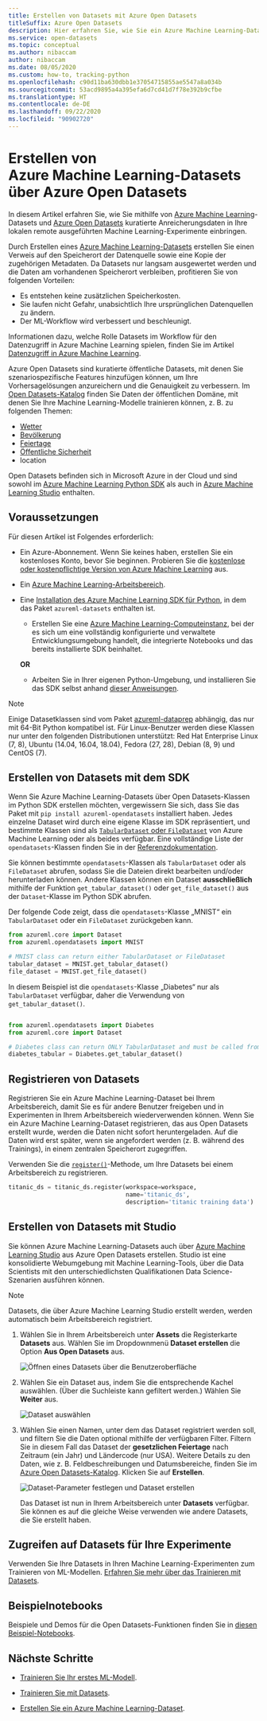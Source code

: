 ```yaml
---
title: Erstellen von Datasets mit Azure Open Datasets
titleSuffix: Azure Open Datasets
description: Hier erfahren Sie, wie Sie ein Azure Machine Learning-Dataset über Azure Open Datasets erstellen.
ms.service: open-datasets
ms.topic: conceptual
ms.author: nibaccam
author: nibaccam
ms.date: 08/05/2020
ms.custom: how-to, tracking-python
ms.openlocfilehash: c90d11ba630dbb1e37054715855ae5547a8a034b
ms.sourcegitcommit: 53acd9895a4a395efa6d7cd41d7f78e392b9cfbe
ms.translationtype: HT
ms.contentlocale: de-DE
ms.lasthandoff: 09/22/2020
ms.locfileid: "90902720"
---
```

# <a name="create-azure-machine-learning-datasets-from-azure-open-datasets"></a>Erstellen von Azure Machine Learning-Datasets über Azure Open Datasets

In diesem Artikel erfahren Sie, wie Sie mithilfe von [Azure Machine Learning](../machine-learning/overview-what-is-azure-ml.md)-Datasets und [Azure Open Datasets](https://docs.microsoft.com/azure/open-datasets/) kuratierte Anreicherungsdaten in Ihre lokalen remote ausgeführten Machine Learning-Experimente einbringen. 

Durch Erstellen eines [Azure Machine Learning-Datasets](../machine-learning/how-to-create-register-datasets.md) erstellen Sie einen Verweis auf den Speicherort der Datenquelle sowie eine Kopie der zugehörigen Metadaten. Da Datasets nur langsam ausgewertet werden und die Daten am vorhandenen Speicherort verbleiben, profitieren Sie von folgenden Vorteilen:
* Es entstehen keine zusätzlichen Speicherkosten.
* Sie laufen nicht Gefahr, unabsichtlich Ihre ursprünglichen Datenquellen zu ändern. 
* Der ML-Workflow wird verbessert und beschleunigt.

Informationen dazu, welche Rolle Datasets im Workflow für den Datenzugriff in Azure Machine Learning spielen, finden Sie im Artikel [Datenzugriff in Azure Machine Learning](../machine-learning/concept-data.md#data-workflow).

Azure Open Datasets sind kuratierte öffentliche Datasets, mit denen Sie szenariospezifische Features hinzufügen können, um Ihre Vorhersagelösungen anzureichern und die Genauigkeit zu verbessern. Im [Open Datasets-Katalog](https://azure.microsoft.com/en-in/services/open-datasets/catalog/) finden Sie Daten der öffentlichen Domäne, mit denen Sie Ihre Machine Learning-Modelle trainieren können, z. B. zu folgenden Themen:

* [Wetter](https://azure.microsoft.com/services/open-datasets/catalog/noaa-integrated-surface-data/)
* [Bevölkerung](https://azure.microsoft.com/services/open-datasets/catalog/us-decennial-census-zip/)
* [Feiertage](https://azure.microsoft.com/services/open-datasets/catalog/public-holidays/)
* [Öffentliche Sicherheit](https://azure.microsoft.com/services/open-datasets/catalog/chicago-safety-data/)
* location

Open Datasets befinden sich in Microsoft Azure in der Cloud und sind sowohl im [Azure Machine Learning Python SDK](#create-datasets-with-the-sdk) als auch in [Azure Machine Learning Studio](#create-datasets-with-the-studio) enthalten.


## <a name="prerequisites"></a>Voraussetzungen

Für diesen Artikel ist Folgendes erforderlich:

* Ein Azure-Abonnement. Wenn Sie keines haben, erstellen Sie ein kostenloses Konto, bevor Sie beginnen. Probieren Sie die [kostenlose oder kostenpflichtige Version von Azure Machine Learning](https://aka.ms/AMLFree) aus.

* Ein [Azure Machine Learning-Arbeitsbereich](../machine-learning/how-to-manage-workspace.md).

* Eine [Installation des Azure Machine Learning SDK für Python](https://docs.microsoft.com/python/api/overview/azure/ml/install?view=azure-ml-py), in dem das Paket `azureml-datasets` enthalten ist.

    * Erstellen Sie eine [Azure Machine Learning-Computeinstanz](../machine-learning/concept-compute-instance.md#managing-a-compute-instance), bei der es sich um eine vollständig konfigurierte und verwaltete Entwicklungsumgebung handelt, die integrierte Notebooks und das bereits installierte SDK beinhaltet.

    **OR**

    * Arbeiten Sie in Ihrer eigenen Python-Umgebung, und installieren Sie das SDK selbst anhand [dieser Anweisungen](https://docs.microsoft.com/python/api/overview/azure/ml/install?view=azure-ml-py).

> [!NOTE]
> Einige Datasetklassen sind vom Paket [azureml-dataprep](https://docs.microsoft.com/python/api/azureml-dataprep/?view=azure-ml-py) abhängig, das nur mit 64-Bit Python kompatibel ist. Für Linux-Benutzer werden diese Klassen nur unter den folgenden Distributionen unterstützt:  Red Hat Enterprise Linux (7, 8), Ubuntu (14.04, 16.04, 18.04), Fedora (27, 28), Debian (8, 9) und CentOS (7).

## <a name="create-datasets-with-the-sdk"></a>Erstellen von Datasets mit dem SDK

Wenn Sie Azure Machine Learning-Datasets über Open Datasets-Klassen im Python SDK erstellen möchten, vergewissern Sie sich, dass Sie das Paket mit `pip install azureml-opendatasets` installiert haben. Jedes einzelne Dataset wird durch eine eigene Klasse im SDK repräsentiert, und bestimmte Klassen sind als [`TabularDataset` oder `FileDataset`](../machine-learning/how-to-create-register-datasets.md#dataset-types) von Azure Machine Learning oder als beides verfügbar. Eine vollständige Liste der `opendatasets`-Klassen finden Sie in der [Referenzdokumentation](https://docs.microsoft.com/python/api/azureml-opendatasets/azureml.opendatasets?view=azure-ml-py).

Sie können bestimmte `opendatasets`-Klassen als `TabularDataset` oder als `FileDataset` abrufen, sodass Sie die Dateien direkt bearbeiten und/oder herunterladen können. Andere Klassen können ein Dataset **ausschließlich** mithilfe der Funktion `get_tabular_dataset()` oder `get_file_dataset()` aus der `Dataset`-Klasse im Python SDK abrufen.

Der folgende Code zeigt, dass die `opendatasets`-Klasse „MNIST“ ein `TabularDataset` oder ein `FileDataset` zurückgeben kann. 


```python
from azureml.core import Dataset
from azureml.opendatasets import MNIST

# MNIST class can return either TabularDataset or FileDataset
tabular_dataset = MNIST.get_tabular_dataset()
file_dataset = MNIST.get_file_dataset()
```

In diesem Beispiel ist die `opendatasets`-Klasse „Diabetes“ nur als `TabularDataset` verfügbar, daher die Verwendung von `get_tabular_dataset()`.

```python

from azureml.opendatasets import Diabetes
from azureml.core import Dataset

# Diabetes class can return ONLY TabularDataset and must be called from the static function
diabetes_tabular = Diabetes.get_tabular_dataset()
```
## <a name="register-datasets"></a>Registrieren von Datasets

Registrieren Sie ein Azure Machine Learning-Dataset bei Ihrem Arbeitsbereich, damit Sie es für andere Benutzer freigeben und in Experimenten in Ihrem Arbeitsbereich wiederverwenden können. Wenn Sie ein Azure Machine Learning-Dataset registrieren, das aus Open Datasets erstellt wurde, werden die Daten nicht sofort heruntergeladen. Auf die Daten wird erst später, wenn sie angefordert werden (z. B. während des Trainings), in einem zentralen Speicherort zugegriffen.

Verwenden Sie die [`register()`](https://docs.microsoft.com/python/api/azureml-core/azureml.data.abstract_dataset.abstractdataset?view=azure-ml-py#register-workspace--name--description-none--tags-none--create-new-version-false-)-Methode, um Ihre Datasets bei einem Arbeitsbereich zu registrieren. 
```Python
titanic_ds = titanic_ds.register(workspace=workspace,
                                 name='titanic_ds',
                                 description='titanic training data')
```

## <a name="create-datasets-with-the-studio"></a>Erstellen von Datasets mit Studio

Sie können Azure Machine Learning-Datasets auch über [Azure Machine Learning Studio](https://ml.azure.com) aus Azure Open Datasets erstellen. Studio ist eine konsolidierte Webumgebung mit Machine Learning-Tools, über die Data Scientists mit den unterschiedlichsten Qualifikationen Data Science-Szenarien ausführen können.

> [!Note]
> Datasets, die über Azure Machine Learning Studio erstellt werden, werden automatisch beim Arbeitsbereich registriert.

1. Wählen Sie in Ihrem Arbeitsbereich unter **Assets** die Registerkarte **Datasets** aus. Wählen Sie im Dropdownmenü **Dataset erstellen** die Option **Aus Open Datasets** aus.

    ![Öffnen eines Datasets über die Benutzeroberfläche](./media/how-to-create-dataset-from-open-dataset/open-datasets-1.png)

1. Wählen Sie ein Dataset aus, indem Sie die entsprechende Kachel auswählen. (Über die Suchleiste kann gefiltert werden.) Wählen Sie **Weiter** aus.

    ![Dataset auswählen](./media/how-to-create-dataset-from-open-dataset/open-datasets-2.png)

1. Wählen Sie einen Namen, unter dem das Dataset registriert werden soll, und filtern Sie die Daten optional mithilfe der verfügbaren Filter. Filtern Sie in diesem Fall das Dataset der **gesetzlichen Feiertage** nach Zeitraum (ein Jahr) und Ländercode (nur USA). Weitere Details zu den Daten, wie z. B. Feldbeschreibungen und Datumsbereiche, finden Sie im [Azure Open Datasets-Katalog](https://azure.microsoft.com/services/open-datasets/catalog). Klicken Sie auf **Erstellen**.

    ![Dataset-Parameter festlegen und Dataset erstellen](./media/how-to-create-dataset-from-open-dataset/open-datasets-3.png)

    Das Dataset ist nun in Ihrem Arbeitsbereich unter **Datasets** verfügbar. Sie können es auf die gleiche Weise verwenden wie andere Datasets, die Sie erstellt haben.


## <a name="access-datasets-for-your-experiments"></a>Zugreifen auf Datasets für Ihre Experimente

Verwenden Sie Ihre Datasets in Ihren Machine Learning-Experimenten zum Trainieren von ML-Modellen. [Erfahren Sie mehr über das Trainieren mit Datasets](../machine-learning/how-to-train-with-datasets.md).

## <a name="example-notebooks"></a>Beispielnotebooks

Beispiele und Demos für die Open Datasets-Funktionen finden Sie in [diesen Beispiel-Notebooks](samples.md).

## <a name="next-steps"></a>Nächste Schritte

* [Trainieren Sie Ihr erstes ML-Modell](../machine-learning/tutorial-1st-experiment-sdk-train.md).

* [Trainieren Sie mit Datasets](../machine-learning/how-to-train-with-datasets.md).

* [Erstellen Sie ein Azure Machine Learning-Dataset](../machine-learning/how-to-create-register-datasets.md).



